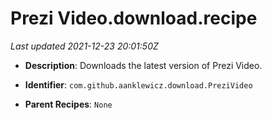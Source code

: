 # Prezi Video.download.recipe

_Last updated 2021-12-23 20:01:50Z_

- **Description**: Downloads the latest version of Prezi Video.

- **Identifier**: `com.github.aanklewicz.download.PreziVideo`

- **Parent Recipes**: `None`
